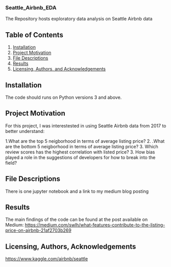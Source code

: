 ### Seattle_Airbnb_EDA
The Repository hosts exploratory data analysis on Seattle Airbnb data
## Table of Contents

1. [Installation](#installation)
2. [Project Motivation](#motivation)
3. [File Descriptions](#files)
4. [Results](#results)
5. [Licensing, Authors, and Acknowledgements](#licensing)

## Installation <a name="installation"></a>

The code should runs on Python versions 3 and above.

## Project Motivation<a name="motivation"></a>

For this project, I was interestested in using Seattle Airbnb data from 2017 to better understand:

1.What are the top 5 neigborhood in terms of average listing price?
2. .What are the bottom 5 neigborhood in terms of average listing price?
3. Which review scores has the highest correlation with listed price?
3. How bias played a role in the suggestions of developers for how to break into the field?


## File Descriptions <a name="files"></a>

There is one jupyter notebook and a link to my medium blog posting 

## Results<a name="results"></a>

The main findings of the code can be found at the post available on Medium: https://medium.com/swlh/what-features-contribute-to-the-listing-price-on-airbnb-21af2703b269

## Licensing, Authors, Acknowledgements<a name="licensing"></a>
https://www.kaggle.com/airbnb/seattle
